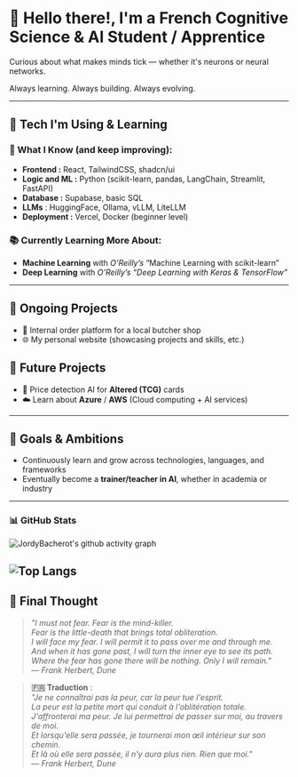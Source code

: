 # 👋 Hello there!, I'm a French Cognitive Science & AI Student / Apprentice

Curious about what makes minds tick — whether it's neurons or neural networks.

Always learning. Always building. Always evolving.

---

## 🚀 Tech I'm Using & Learning

### 🧠 What I Know (and keep improving):
- **Frontend :** React, TailwindCSS, shadcn/ui  
- **Logic and ML :** Python (scikit-learn, pandas, LangChain, Streamlit, FastAPI) 
- **Database :** Supabase, basic SQL  
- **LLMs** : HuggingFace, Ollama, vLLM, LiteLLM  
- **Deployment :** Vercel, Docker (beginner level)

### 📚 Currently Learning More About:
- **Machine Learning** with *O’Reilly’s* “Machine Learning with scikit-learn”
- **Deep Learning** with *O’Reilly’s* *“Deep Learning with Keras & TensorFlow”*

---

## 🧪 Ongoing Projects
- 🥩 Internal order platform for a local butcher shop  
- 🌐 My personal website (showcasing projects and skills, etc.)

## 🧭 Future Projects
- 🧙 Price detection AI for **Altered (TCG)** cards  
- ☁️ Learn about **Azure** / **AWS** (Cloud computing + AI services)

---

## 🎯 Goals & Ambitions

- Continuously learn and grow across technologies, languages, and frameworks  
- Eventually become a **trainer/teacher in AI**, whether in academia or industry
  
---

### 📊 GitHub Stats

![JordyBacherot's github activity graph](https://github-readme-activity-graph.vercel.app/graph?username=JordyBacherot&theme=dracula&width=900)

![Top Langs](https://github-readme-stats.vercel.app/api/top-langs/?username=JordyBacherot&layout=compact&theme=dracula&card_width=900)
---

## 🧠 Final Thought

> *"I must not fear. Fear is the mind-killer.  
> Fear is the little-death that brings total obliteration.  
> I will face my fear. I will permit it to pass over me and through me.  
> And when it has gone past, I will turn the inner eye to see its path.  
> Where the fear has gone there will be nothing. Only I will remain."*  
> — *Frank Herbert, Dune*

> **🇫🇷 Traduction** :  
> *"Je ne connaîtrai pas la peur, car la peur tue l'esprit.  
> La peur est la petite mort qui conduit à l'oblitération totale.  
> J'affronterai ma peur. Je lui permettrai de passer sur moi, au travers de moi.  
> Et lorsqu'elle sera passée, je tournerai mon œil intérieur sur son chemin.  
> Et là où elle sera passée, il n'y aura plus rien. Rien que moi."*  
> — *Frank Herbert, Dune*
